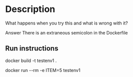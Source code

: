 # Description

What happens when you try this and what is wrong with it?

Answer
There is an extraneous semicolon in the Dockerfile

## Run instructions

docker build -t testenv1 .

docker run --rm -e ITEM=5 testenv1



